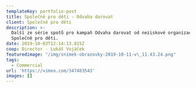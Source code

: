 ```yaml
---
templateKey: portfolio-post
title: Společně pro děti - Odvaha darovat
client: Společně pro děti
description: >-
  Další ze série spotů pro kampaň Odvaha darovat od neziskové organizace
  Společně pro děti.
date: 2019-10-03T12:14:13.815Z
coop: Director - Lukáš Vojáček
featuredimage: "/img/snímek-obrazovky-2019-10-11-v\_11.43.24.png"
tags:
  - Commercial
url: 'https://vimeo.com/347483543'
images: []
---
```


